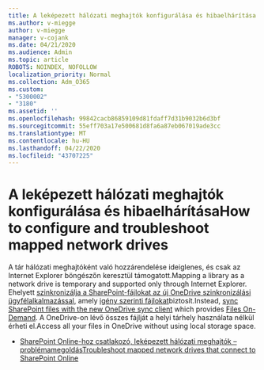 ```yaml
---
title: A leképezett hálózati meghajtók konfigurálása és hibaelhárítása
ms.author: v-miegge
author: v-miegge
manager: v-cojank
ms.date: 04/21/2020
ms.audience: Admin
ms.topic: article
ROBOTS: NOINDEX, NOFOLLOW
localization_priority: Normal
ms.collection: Adm_O365
ms.custom:
- "5300002"
- "3180"
ms.assetid: ''
ms.openlocfilehash: 99842cacb86859109d81fdaff7d31b9032b6d3bf
ms.sourcegitcommit: 55eff703a17e500681d8fa6a87eb067019ade3cc
ms.translationtype: MT
ms.contentlocale: hu-HU
ms.lasthandoff: 04/22/2020
ms.locfileid: "43707225"
---
```

# <a name="how-to-configure-and-troubleshoot-mapped-network-drives"></a><span data-ttu-id="dda60-102">A leképezett hálózati meghajtók konfigurálása és hibaelhárítása</span><span class="sxs-lookup"><span data-stu-id="dda60-102">How to configure and troubleshoot mapped network drives</span></span>

<span data-ttu-id="dda60-103">A tár hálózati meghajtóként való hozzárendelése ideiglenes, és csak az Internet Explorer böngészőn keresztül támogatott.</span><span class="sxs-lookup"><span data-stu-id="dda60-103">Mapping a library as a network drive is temporary and supported only through Internet Explorer.</span></span> <span data-ttu-id="dda60-104">Ehelyett [szinkronizálja a SharePoint-fájlokat az új OneDrive szinkronizálási ügyfélalkalmazással,](https://support.office.com/article/6de9ede8-5b6e-4503-80b2-6190f3354a88) amely [igény szerinti fájlokat](https://support.office.com/article/0e6860d3-d9f3-4971-b321-7092438fb38e)biztosít.</span><span class="sxs-lookup"><span data-stu-id="dda60-104">Instead, [sync SharePoint files with the new OneDrive sync client](https://support.office.com/article/6de9ede8-5b6e-4503-80b2-6190f3354a88) which provides [Files On-Demand](https://support.office.com/article/0e6860d3-d9f3-4971-b321-7092438fb38e).</span></span> <span data-ttu-id="dda60-105">A OneDrive-on lévő összes fájlját a helyi tárhely használata nélkül érheti el.</span><span class="sxs-lookup"><span data-stu-id="dda60-105">Access all your files in OneDrive without using local storage space.</span></span>

* [<span data-ttu-id="dda60-106">SharePoint Online-hoz csatlakozó, leképezett hálózati meghajtók – problémamegoldás</span><span class="sxs-lookup"><span data-stu-id="dda60-106">Troubleshoot mapped network drives that connect to SharePoint Online</span></span>](https://docs.microsoft.com/sharepoint/support/administration/troubleshoot-mapped-network-drives)